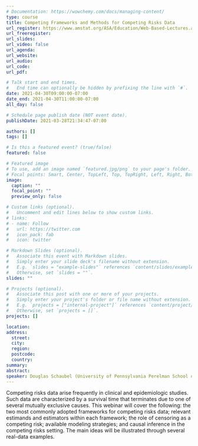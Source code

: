 ```yaml
---
# Documentation: https://wowchemy.com/docs/managing-content/
type: course
title: Competing Frameworks and Methods for Competing Risks Data
url_register: https://www.amstat.org/ASA/Education/Web-Based-Lectures.aspx#CFMCRD
url_freeregister: 
url_slides:
url_video: false
url_agenda:
url_website:
url_audio:
url_code:
url_pdf:

# Talk start and end times.
#   End time can optionally be hidden by prefixing the line with `#`.
date: 2021-04-30T09:00:00-07:00
date_end: 2021-04-30T11:00:00-07:00
all_day: false

# Schedule page publish date (NOT event date).
publishDate: 2021-03-28T21:34:47-07:00

authors: []
tags: []

# Is this a featured event? (true/false)
featured: false

# Featured image
# To use, add an image named `featured.jpg/png` to your page's folder. 
# Focal points: Smart, Center, TopLeft, Top, TopRight, Left, Right, BottomLeft, Bottom, BottomRight.
image:
  caption: ""
  focal_point: ""
  preview_only: false

# Custom links (optional).
#   Uncomment and edit lines below to show custom links.
# links:
# - name: Follow
#   url: https://twitter.com
#   icon_pack: fab
#   icon: twitter

# Markdown Slides (optional).
#   Associate this event with Markdown slides.
#   Simply enter your slide deck's filename without extension.
#   E.g. `slides = "example-slides"` references `content/slides/example-slides.md`.
#   Otherwise, set `slides = ""`.
slides: ""

# Projects (optional).
#   Associate this post with one or more of your projects.
#   Simply enter your project's folder or file name without extension.
#   E.g. `projects = ["internal-project"]` references `content/project/deep-learning/index.md`.
#   Otherwise, set `projects = []`.
projects: []

location:
address:
  street:
  city:
  region:
  postcode:
  country:
summary:
abstract:
speaker: Douglas Schaubel (University of Pennsylvania Perelman School of Medicine)
---
```

<!--more-->
Competing risks data arise frequently in clinical and epidemiologic studies. Such data are characterized by a survival time that terminates due to one of several mutually exclusive causes. This webinar will cover the following: the two most commonly adopted frameworks for competing risks data; relevant estimands and estimators within each framework; the role of censoring as a competing risk; available modeling strategies; and causal inference in the competing risks setting. The main ideas will be illustrated through several real-data examples.

